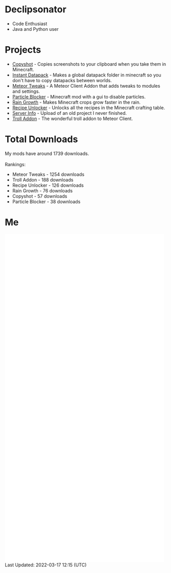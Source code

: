 # Declipsonator
- Code Enthusiast
- Java and Python user
# Projects
- [Copyshot](https://github.com/Declipsonator/Copyshot) - Copies screenshots to your clipboard when you take them in Minecraft.
- [Instant Datapack](https://github.com/Declipsonator/Instant-Datapack) - Makes a global datapack folder in minecraft so you don't have to copy datapacks between worlds.
- [Meteor Tweaks](https://github.com/Declipsonator/Meteor-Tweaks) - A Meteor Client Addon that adds tweaks to modules and settings.
- [Particle Blocker](https://github.com/Declipsonator/Particle-Blocker) - Minecraft mod with a gui to disable particles.
- [Rain Growth](https://github.com/Declipsonator/Rain-Growth) - Makes Minecraft crops grow faster in the rain.
- [Recipe Unlocker](https://github.com/Declipsonator/Recipe-Unlocker) - Unlocks all the recipes in the Minecraft crafting table.
- [Server Info](https://github.com/Declipsonator/Server-Info) - Upload of an old project I never finished.
- [Troll Addon](https://github.com/Declipsonator/Troll-Addon) - The wonderful troll addon to Meteor Client.


# Total Downloads
My mods have around 1739 downloads. \
\
Rankings:
- Meteor Tweaks - 1254 downloads  
- Troll Addon - 188 downloads  
- Recipe Unlocker - 126 downloads  
- Rain Growth - 76 downloads  
- Copyshot - 57 downloads  
- Particle Blocker - 38 downloads  


# Me
<img align="center" src="/github-metrics.svg" alt="Metrics">
Last Updated: 2022-03-17 12:15 (UTC)
